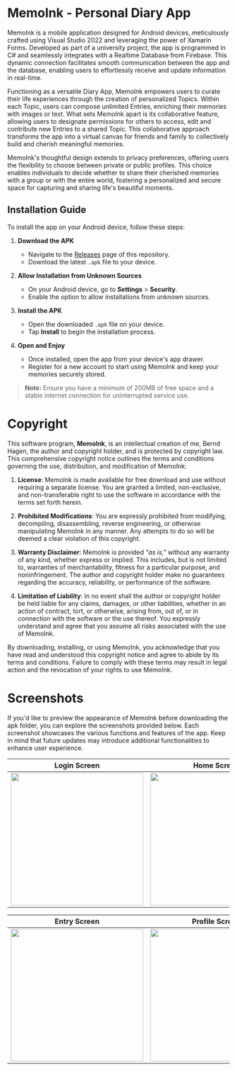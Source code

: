 # MemoInk - Personal Diary App

MemoInk is a mobile application designed for Android devices, meticulously crafted using Visual Studio 2022 and leveraging the power of Xamarin Forms. Developed as part of a university project, the app is programmed in C# and seamlessly integrates with a Realtime Database from Firebase. This dynamic connection facilitates smooth communication between the app and the database, enabling users to effortlessly receive and update information in real-time.

Functioning as a versatile Diary App, MemoInk empowers users to curate their life experiences through the creation of personalized Topics. Within each Topic, users can compose unlimited Entries, enriching their memories with images or text. What sets MemoInk apart is its collaborative feature, allowing users to designate permissions for others to access, edit and contribute new Entries to a shared Topic. This collaborative approach transforms the app into a virtual canvas for friends and family to collectively build and cherish meaningful memories.

MemoInk's thoughtful design extends to privacy preferences, offering users the flexibility to choose between private or public profiles. This choice enables individuals to decide whether to share their cherished memories with a group or with the entire world, fostering a personalized and secure space for capturing and sharing life's beautiful moments.

## Installation Guide

To install the app on your Android device, follow these steps:

1. **Download the APK**
   - Navigate to the [Releases](https://github.com/BerndHagen/MemoInk-Personal-Diary-App/releases) page of this repository.
   - Download the latest `.apk` file to your device.

2. **Allow Installation from Unknown Sources**
   - On your Android device, go to **Settings** > **Security**.
   - Enable the option to allow installations from unknown sources.

3. **Install the APK**
   - Open the downloaded `.apk` file on your device.
   - Tap **Install** to begin the installation process.

4. **Open and Enjoy**
   - Once installed, open the app from your device's app drawer.
   - Register for a new account to start using MemoInk and keep your memories securely stored.

> **Note:** Ensure you have a minimum of 200MB of free space and a stable internet connection for uninterrupted service use.



# Copyright

This software program, **MemoInk**, is an intellectual creation of me, Bernd Hagen, the author and copyright holder, and is protected by copyright law. This comprehensive copyright notice outlines the terms and conditions governing the use, distribution, and modification of MemoInk:

1. **License**: MemoInk is made available for free download and use without requiring a separate license. You are granted a limited, non-exclusive, and non-transferable right to use the software in accordance with the terms set forth herein.

2. **Prohibited Modifications**: You are expressly prohibited from modifying, decompiling, disassembling, reverse engineering, or otherwise manipulating MemoInk in any manner. Any attempts to do so will be deemed a clear violation of this copyright.

3. **Warranty Disclaimer**: MemoInk is provided *"as is,"* without any warranty of any kind, whether express or implied. This includes, but is not limited to, warranties of merchantability, fitness for a particular purpose, and noninfringement. The author and copyright holder make no guarantees regarding the accuracy, reliability, or performance of the software.

4. **Limitation of Liability**: In no event shall the author or copyright holder be held liable for any claims, damages, or other liabilities, whether in an action of contract, tort, or otherwise, arising from, out of, or in connection with the software or the use thereof. You expressly understand and agree that you assume all risks associated with the use of MemoInk.

By downloading, installing, or using MemoInk, you acknowledge that you have read and understood this copyright notice and agree to abide by its terms and conditions. Failure to comply with these terms may result in legal action and the revocation of your rights to use MemoInk.

# Screenshots

If you'd like to preview the appearance of MemoInk before downloading the apk folder, you can explore the screenshots provided below. Each screenshot showcases the various functions and features of the app. Keep in mind that future updates may introduce additional functionalities to enhance user experience.

| Login Screen                 | Home Screen                  | Topic Screen                 |
|------------------------------|------------------------------|------------------------------|
| <img src="https://github.com/BerndHagen/MemoInk-Mobile-App/raw/main/screenshots/v1.0.0-memoink_login.png" width="300px"> | <img src="https://github.com/BerndHagen/MemoInk-Mobile-App/raw/main/screenshots/v1.0.0-memoink_topics.png" width="300px"> | <img src="https://github.com/BerndHagen/MemoInk-Mobile-App/raw/main/screenshots/v1.0.0-memoink_add.png" width="300px"> |

| Entry Screen                 | Profile Screen               | Settings Screen              |
|------------------------------|------------------------------|------------------------------|
| <img src="https://github.com/BerndHagen/MemoInk-Mobile-App/raw/main/screenshots/v1.0.0-memoink_entry.png" width="300px"> | <img src="https://github.com/BerndHagen/MemoInk-Mobile-App/raw/main/screenshots/v1.0.0-memoink_profile.png" width="300px"> | <img src="https://github.com/BerndHagen/MemoInk-Mobile-App/raw/main/screenshots/v1.0.0-memoink_settings.png" width="300px"> |
